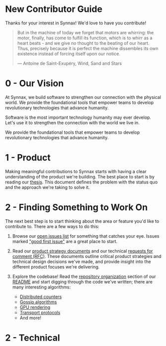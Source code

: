 # New Contributor Guide

Thanks for your interest in Synnax! We'd love to have you contribute!

> But in the machine of today we forget that motors are whirring: the motor, finally,
> has come to fulfill its function, which is to whirr as a heart beats - and we give no
> thought to the beating of our heart. Thus, precisely because it is perfect the machine
> dissembles its own existence instead of forcing itself upon our notice.
>
> ― Antoine de Saint-Exupéry, Wind, Sand and Stars

# 0 - Our Vision

At Synnax, we build software to strengthen our connection with the physical world. We
provide the foundational tools that empower teams to develop revolutionary technologies
that advance humanity.

Software is the most important technology humanity may ever develop. Let's use it to
strengthen the connection with the world we live in.

We provide the foundational tools that empower teams to develop revolutionary
technologies
that advance humanity.

[//]: # (developing high bandwidth data links between computer systems and hardware infrastructure,)

[//]: # (we're empowering the emergence of sustainable, revolutionary technologies that advance)

[//]: # (humanity towards a state of harmony with the universe we inhabit.)

# 1 - Product

Making meaningful contributions to Synnax starts with having a clear understanding of
the product we're building. The best place to start is by reading our
[thesis](product/thesis.md). This document defines the problem with the status quo and
the approach we're taking to solve it.

# 2 - Finding Something to Work On

The next best step is to start thinking about the area or feature you'd like to
contribute to. There are a few ways to do this:

1. Browse our [open issues list](https://github.com/synnaxlabs/synnax/issues) for
   something that catches your eye. Issues
   marked ["good first issue"](https://github.com/synnaxlabs/synnax/issues?q=is%3Aopen+is%3Aissue+label%3A%22good+first+issue%22)
   are a great place to start.
2. Read our [product strategy documents](product/psd) and our
   technical [requests for comment (RFC)](tech/rfc). These documents outline critical
   product strategies and technical design decisions we've made, and provide insight
   into the different product focuses we're delivering.
3. Explore the codebase! Read
   the [repository organization](../README.md#repository-organization)
   section of our [README](../README.md) and start digging through the code we've
   written; there are many interesting algorithms:

    - [Distributed counters](../aspen/internal/cluster/pledge/pledge.go)
    - [Gossip algorithms](../aspen/internal/kv/gossip.go)
    - [GPU rendering](../pluto/src/core/vis)
    - [Transport protocols](../freighter)
    - And more!

# 2 - Technical







